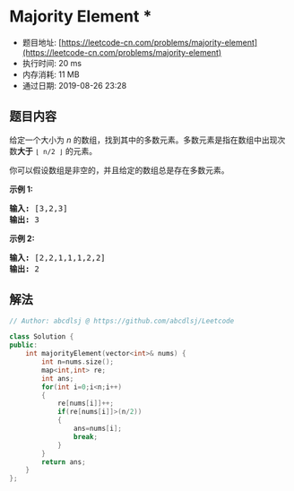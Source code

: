# Majority Element *
- 题目地址: [https://leetcode-cn.com/problems/majority-element](https://leetcode-cn.com/problems/majority-element)
- 执行时间: 20 ms
- 内存消耗: 11 MB
- 通过日期: 2019-08-26 23:28

## 题目内容
<p>给定一个大小为 <em>n </em>的数组，找到其中的多数元素。多数元素是指在数组中出现次数<strong>大于</strong> <code>⌊ n/2 ⌋</code> 的元素。</p>

<p>你可以假设数组是非空的，并且给定的数组总是存在多数元素。</p>

<p><strong>示例 1:</strong></p>

<pre><strong>输入:</strong> [3,2,3]
<strong>输出:</strong> 3</pre>

<p><strong>示例 2:</strong></p>

<pre><strong>输入:</strong> [2,2,1,1,1,2,2]
<strong>输出:</strong> 2
</pre>


## 解法
```cpp
// Author: abcdlsj @ https://github.com/abcdlsj/Leetcode

class Solution {
public:
    int majorityElement(vector<int>& nums) {
        int n=nums.size();
        map<int,int> re;
        int ans;
        for(int i=0;i<n;i++)
        {
            re[nums[i]]++;
            if(re[nums[i]]>(n/2))
            {
                ans=nums[i];
                break;
            }
        }
        return ans;
    }
};

```
